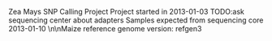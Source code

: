 Zea Mays SNP Calling Project
Project started in 2013-01-03
TODO:ask sequencing center about adapters
Samples expected from sequencing core 2013-01-10
\n\nMaize reference genome version: refgen3
